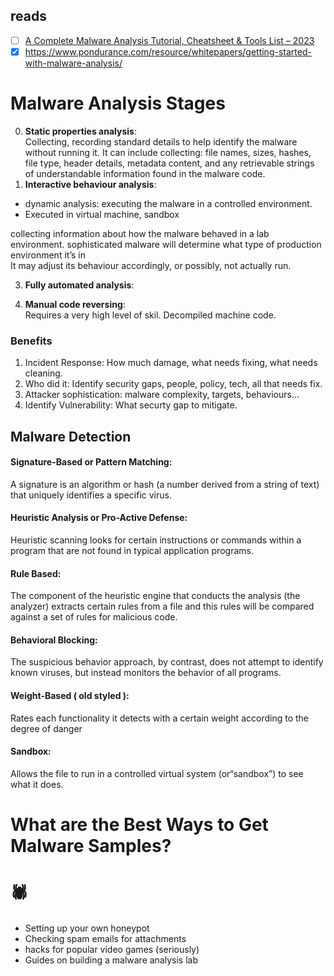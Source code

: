 ## reads
- [ ] [A Complete Malware Analysis Tutorial, Cheatsheet & Tools List – 2023](https://gbhackers.com/malware-analysis-cheat-sheet-and-tools-list/)
- [X] https://www.pondurance.com/resource/whitepapers/getting-started-with-malware-analysis/

# Malware Analysis Stages
0. __Static properties analysis__: \
Collecting, recording standard details to help identify the malware without running it. It can include collecting: file names, sizes, hashes, file type, header details, metadata content, and any retrievable strings of understandable information found in the malware code. 
1. __Interactive behaviour analysis__:
- dynamic analysis: executing the malware in a controlled environment.
- Executed in virtual machine, sandbox

collecting information about how the malware behaved in a lab environment.
sophisticated malware will determine what type of production environment it’s in \
It may adjust its behaviour accordingly, or possibly, not actually run.

3. __Fully automated analysis__:

4. __Manual code reversing__: \
Requires a very high level of skil. Decompiled machine code.

### Benefits
1. Incident Response: How much damage, what needs fixing, what needs cleaning.
2. Who did it: Identify security gaps, people, policy, tech, all that needs fix.
3. Attacker sophistication: malware complexity, targets, behaviours...
4. Identify Vulnerability: What securty gap to mitigate. 

## Malware Detection

#### Signature-Based or Pattern Matching:
A signature is an algorithm or hash (a number derived from a string of text) that uniquely identifies a specific virus.

#### Heuristic Analysis or Pro-Active Defense:
Heuristic scanning looks for certain instructions or commands within a program that are not found in typical application programs.

#### Rule Based:
The component of the heuristic engine that conducts the analysis (the analyzer) extracts certain rules from a file and this rules will be compared against a set of rules for malicious code.

#### Behavioral Blocking:
The suspicious behavior approach, by contrast, does not attempt to identify known viruses, but instead monitors the behavior of all programs.

#### Weight-Based ( old styled ):
Rates each functionality it detects with a certain weight according to the degree of danger

#### Sandbox:
Allows the file to run in a controlled virtual system (or“sandbox”) to see what it does.

# What are the Best Ways to Get Malware Samples?
# :spider:

- Setting up your own honeypot
- Checking spam emails for attachments
- hacks for popular video games (seriously)
- Guides on building a malware analysis lab














